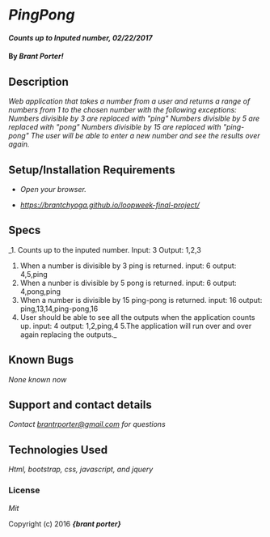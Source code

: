 # _PingPong_

#### _Counts up to Inputed number, 02/22/2017_

#### By _**Brant Porter!**_

## Description

_Web application that takes a number from a user and returns a range of numbers from 1 to the chosen number with the following exceptions:
Numbers divisible by 3 are replaced with "ping"
Numbers divisible by 5 are replaced with "pong"
Numbers divisible by 15 are replaced with "ping-pong"
The user will be able to enter a new number and see the results over again._

## Setup/Installation Requirements

* _Open your browser._

* _https://brantchyoga.github.io/loopweek-final-project/_

## Specs

_1. Counts up to the inputed number.
Input: 3
Output: 1,2,3
1. When a number is divisible by 3 ping is returned.
input: 6
output: 4,5,ping
2. When a nunber is divisible by 5 pong is returned.
input: 6
output: 4,pong,ping
3. When a number is divisible by 15 ping-pong is returned.
input: 16
output: ping,13,14,ping-pong,16
4. User should be able to see all the outputs when the application counts up.
input: 4
output: 1,2,ping,4
5.The application will run over and over again replacing the outputs._

## Known Bugs

_None known now_

## Support and contact details

_Contact brantrporter@gmail.com for questions_

## Technologies Used

_Html, bootstrap, css, javascript, and jquery_

### License

*Mit*

Copyright (c) 2016 **_{brant porter}_**
